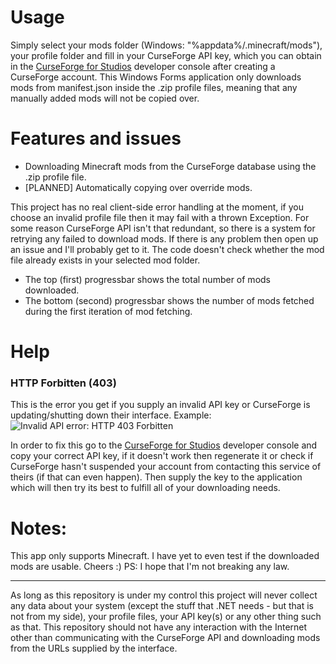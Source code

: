 # Usage
Simply select your mods folder (Windows: "%appdata%/.minecraft/mods"), your profile folder and fill in your CurseForge API key, which you can obtain in the [CurseForge for Studios](https://console.curseforge.com/#/api-keys) developer console after creating a CurseForge account.
This Windows Forms application only downloads mods from manifest.json inside the .zip profile files, meaning that any manually added mods will not be copied over.

# Features and issues
- Downloading Minecraft mods from the CurseForge database using the .zip profile file.
- [PLANNED] Automatically copying over override mods.

This project has no real client-side error handling at the moment, if you choose an invalid profile file then it may fail with a thrown Exception.
For some reason CurseForge API isn't that redundant, so there is a system for retrying any failed to download mods.
If there is any problem then open up an issue and I'll probably get to it.
The code doesn't check whether the mod file already exists in your selected mod folder.

- The top (first) progressbar shows the total number of mods downloaded.
- The bottom (second) progressbar shows the number of mods fetched during the first iteration of mod fetching.

# Help
### HTTP Forbitten (403)
This is the error you get if you supply an invalid API key or CurseForge is updating/shutting down their interface. Example:
![Invalid API error: HTTP 403 Forbitten](https://github.com/user-attachments/assets/aba261dc-17e2-459e-a7a2-1b658ad4bdb6)

In order to fix this go to the [CurseForge for Studios](https://console.curseforge.com/#/api-keys) developer console and copy your correct API key, if it doesn't work then regenerate it or check if CurseForge hasn't suspended your account from contacting this service of theirs (if that can even happen). Then supply the key to the application which will then try its best to fulfill all of your downloading needs.

# Notes:
This app only supports Minecraft.
I have yet to even test if the downloaded mods are usable.
Cheers :)
PS: I hope that I'm not breaking any law.

---
As long as this repository is under my control this project will never collect any data about your system (except the stuff that .NET needs - but that is not from my side), your profile files, your API key(s) or any other thing such as that.
This repository should not have any interaction with the Internet other than communicating with the CurseForge API and downloading mods from the URLs supplied by the interface.
